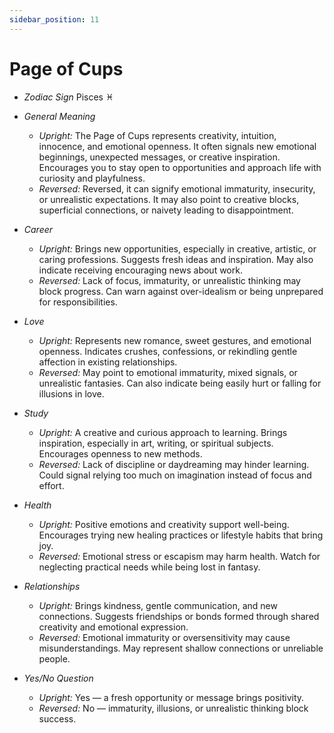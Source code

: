 ```yaml
---
sidebar_position: 11
---
```


# Page of Cups

- *Zodiac Sign* Pisces ♓️
- *General Meaning*
  - *Upright:* The Page of Cups represents creativity, intuition, innocence, and emotional openness. It often signals new emotional beginnings, unexpected messages, or creative inspiration. Encourages you to stay open to opportunities and approach life with curiosity and playfulness.
  - *Reversed:* Reversed, it can signify emotional immaturity, insecurity, or unrealistic expectations. It may also point to creative blocks, superficial connections, or naivety leading to disappointment.

- *Career*
  - *Upright:* Brings new opportunities, especially in creative, artistic, or caring professions. Suggests fresh ideas and inspiration. May also indicate receiving encouraging news about work.
  - *Reversed:* Lack of focus, immaturity, or unrealistic thinking may block progress. Can warn against over-idealism or being unprepared for responsibilities.

- *Love*
  - *Upright:* Represents new romance, sweet gestures, and emotional openness. Indicates crushes, confessions, or rekindling gentle affection in existing relationships.
  - *Reversed:* May point to emotional immaturity, mixed signals, or unrealistic fantasies. Can also indicate being easily hurt or falling for illusions in love.

- *Study*
  - *Upright:* A creative and curious approach to learning. Brings inspiration, especially in art, writing, or spiritual subjects. Encourages openness to new methods.
  - *Reversed:* Lack of discipline or daydreaming may hinder learning. Could signal relying too much on imagination instead of focus and effort.

- *Health*
  - *Upright:* Positive emotions and creativity support well-being. Encourages trying new healing practices or lifestyle habits that bring joy.
  - *Reversed:* Emotional stress or escapism may harm health. Watch for neglecting practical needs while being lost in fantasy.

- *Relationships*
  - *Upright:* Brings kindness, gentle communication, and new connections. Suggests friendships or bonds formed through shared creativity and emotional expression.
  - *Reversed:* Emotional immaturity or oversensitivity may cause misunderstandings. May represent shallow connections or unreliable people.

- *Yes/No Question*
  - *Upright:* Yes — a fresh opportunity or message brings positivity.
  - *Reversed:* No — immaturity, illusions, or unrealistic thinking block success.
